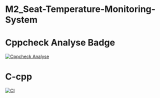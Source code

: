 # M2_Seat-Temperature-Monitoring-System

# Cppcheck Analyse Badge
[![Cppcheck Analyse](https://github.com/Prajwalchoudhari48/M2_Seat-Temperature-Monitoring-System/actions/workflows/cppcheck.yml/badge.svg)](https://github.com/Prajwalchoudhari48/M2_Seat-Temperature-Monitoring-System/actions/workflows/cppcheck.yml)

 # C-cpp
[![CI](https://github.com/Prajwalchoudhari48/M2_Seat-Temperature-Monitoring-System/actions/workflows/Main.yml/badge.svg)](https://github.com/Prajwalchoudhari48/M2_Seat-Temperature-Monitoring-System/actions/workflows/Main.yml)
